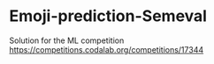 # Emoji-prediction-Semeval
Solution for the ML competition https://competitions.codalab.org/competitions/17344
